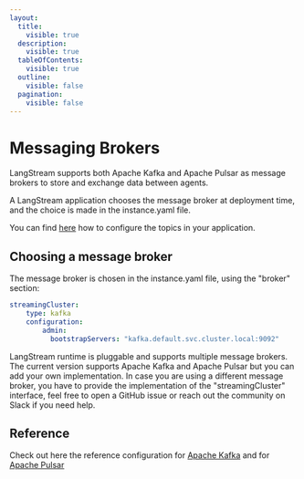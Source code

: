 ```yaml
---
layout:
  title:
    visible: true
  description:
    visible: true
  tableOfContents:
    visible: true
  outline:
    visible: false
  pagination:
    visible: false
---
```


# Messaging Brokers

LangStream supports both Apache Kafka and Apache Pulsar as message brokers to store and exchange data between agents.

A LangStream application chooses the message broker at deployment time, and the choice is made in the instance.yaml file.

You can find [here](../../building-applications/topics.md) how to configure the topics in your application.

## Choosing a message broker

The message broker is chosen in the instance.yaml file, using the "broker" section:

```yaml
streamingCluster:
    type: kafka
    configuration:
        admin:
          bootstrapServers: "kafka.default.svc.cluster.local:9092"

```

LangStream runtime is pluggable and supports multiple message brokers. The current version supports Apache Kafka and Apache Pulsar but you can add your own implementation.
In case you are using a different message broker, you have to provide the implementation of the "streamingCluster" interface, feel free to open a GitHub issue or reach out the
community on Slack if you need help.


## Reference

Check out here the reference configuration for [Apache Kafka](./kafka.md) and for [Apache Pulsar](./pulsar.md)
